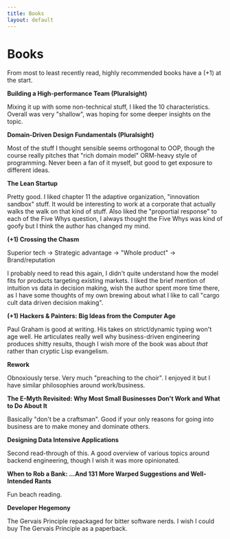 ```yaml
---
title: Books
layout: default
---
```


# Books

From most to least recently read, highly recommended books have a (+1) at the start.

**Building a High-performance Team (Pluralsight)**

Mixing it up with some non-technical stuff, I liked the 10 characteristics. Overall was very "shallow", was hoping for some
deeper insights on the topic.

**Domain-Driven Design Fundamentals (Pluralsight)**

Most of the stuff I thought sensible seems orthogonal to OOP, though the course really pitches that "rich domain model" ORM-heavy
style of programming. Never been a fan of it myself, but good to get exposure to different ideas.

**The Lean Startup**

Pretty good. I liked chapter 11 the adaptive organization, "innovation sandbox" stuff. It would be interesting to work at a corporate that actually walks the walk on that kind of stuff. Also liked the "proportial response" to each of the Five Whys question, I always thought the Five Whys was kind of goofy but I think the author has changed my mind.

**(+1) Crossing the Chasm**

Superior tech -> Strategic advantage -> "Whole product" -> Brand/reputation

I probably need to read this again, I didn't quite understand how the model fits for products targeting existing markets. I liked the brief mention of intuition vs data in decision making, wish the author spent more time there, as I have some thoughts of my own brewing about what I like to call "cargo cult data driven decision making".

**(+1) Hackers & Painters: Big Ideas from the Computer Age**

Paul Graham is good at writing. His takes on strict/dynamic typing won't age well. He articulates really well why business-driven engineering produces shitty results, though I wish more of the book was about *that* rather than cryptic Lisp evangelism.

**Rework**

Obnoxiously terse. Very much "preaching to the choir". I enjoyed it but I have similar philosophies around work/business.

**The E-Myth Revisited: Why Most Small Businesses Don't Work and What to Do About It**

Basically "don't be a craftsman". Good if your only reasons for going into business are to make money and dominate others.

**Designing Data Intensive Applications**

Second read-through of this. A good overview of various topics around backend engineering, though I wish it was more opinionated.

**When to Rob a Bank: ...And 131 More Warped Suggestions and Well-Intended Rants**

Fun beach reading.

**Developer Hegemony**

The Gervais Principle repackaged for bitter software nerds. I wish I could buy The Gervais Principle as a paperback.
